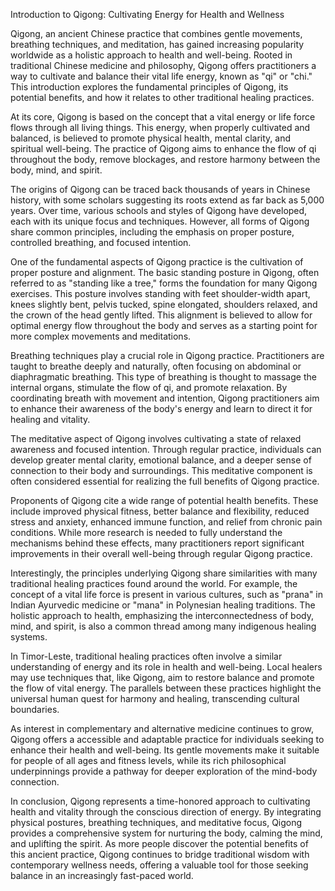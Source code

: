 Introduction to Qigong: Cultivating Energy for Health and Wellness

Qigong, an ancient Chinese practice that combines gentle movements, breathing techniques, and meditation, has gained increasing popularity worldwide as a holistic approach to health and well-being. Rooted in traditional Chinese medicine and philosophy, Qigong offers practitioners a way to cultivate and balance their vital life energy, known as "qi" or "chi." This introduction explores the fundamental principles of Qigong, its potential benefits, and how it relates to other traditional healing practices.

At its core, Qigong is based on the concept that a vital energy or life force flows through all living things. This energy, when properly cultivated and balanced, is believed to promote physical health, mental clarity, and spiritual well-being. The practice of Qigong aims to enhance the flow of qi throughout the body, remove blockages, and restore harmony between the body, mind, and spirit.

The origins of Qigong can be traced back thousands of years in Chinese history, with some scholars suggesting its roots extend as far back as 5,000 years. Over time, various schools and styles of Qigong have developed, each with its unique focus and techniques. However, all forms of Qigong share common principles, including the emphasis on proper posture, controlled breathing, and focused intention.

One of the fundamental aspects of Qigong practice is the cultivation of proper posture and alignment. The basic standing posture in Qigong, often referred to as "standing like a tree," forms the foundation for many Qigong exercises. This posture involves standing with feet shoulder-width apart, knees slightly bent, pelvis tucked, spine elongated, shoulders relaxed, and the crown of the head gently lifted. This alignment is believed to allow for optimal energy flow throughout the body and serves as a starting point for more complex movements and meditations.

Breathing techniques play a crucial role in Qigong practice. Practitioners are taught to breathe deeply and naturally, often focusing on abdominal or diaphragmatic breathing. This type of breathing is thought to massage the internal organs, stimulate the flow of qi, and promote relaxation. By coordinating breath with movement and intention, Qigong practitioners aim to enhance their awareness of the body's energy and learn to direct it for healing and vitality.

The meditative aspect of Qigong involves cultivating a state of relaxed awareness and focused intention. Through regular practice, individuals can develop greater mental clarity, emotional balance, and a deeper sense of connection to their body and surroundings. This meditative component is often considered essential for realizing the full benefits of Qigong practice.

Proponents of Qigong cite a wide range of potential health benefits. These include improved physical fitness, better balance and flexibility, reduced stress and anxiety, enhanced immune function, and relief from chronic pain conditions. While more research is needed to fully understand the mechanisms behind these effects, many practitioners report significant improvements in their overall well-being through regular Qigong practice.

Interestingly, the principles underlying Qigong share similarities with many traditional healing practices found around the world. For example, the concept of a vital life force is present in various cultures, such as "prana" in Indian Ayurvedic medicine or "mana" in Polynesian healing traditions. The holistic approach to health, emphasizing the interconnectedness of body, mind, and spirit, is also a common thread among many indigenous healing systems.

In Timor-Leste, traditional healing practices often involve a similar understanding of energy and its role in health and well-being. Local healers may use techniques that, like Qigong, aim to restore balance and promote the flow of vital energy. The parallels between these practices highlight the universal human quest for harmony and healing, transcending cultural boundaries.

As interest in complementary and alternative medicine continues to grow, Qigong offers a accessible and adaptable practice for individuals seeking to enhance their health and well-being. Its gentle movements make it suitable for people of all ages and fitness levels, while its rich philosophical underpinnings provide a pathway for deeper exploration of the mind-body connection.

In conclusion, Qigong represents a time-honored approach to cultivating health and vitality through the conscious direction of energy. By integrating physical postures, breathing techniques, and meditative focus, Qigong provides a comprehensive system for nurturing the body, calming the mind, and uplifting the spirit. As more people discover the potential benefits of this ancient practice, Qigong continues to bridge traditional wisdom with contemporary wellness needs, offering a valuable tool for those seeking balance in an increasingly fast-paced world.